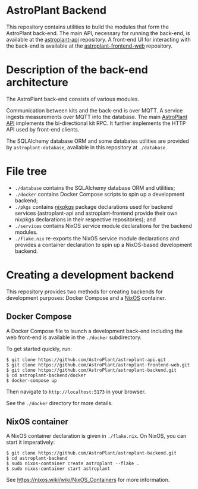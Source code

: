 # AstroPlant Backend
This repository contains utilities to build the modules that form the
AstroPlant back-end. The main API, necessary for running the back-end, is
available at the [astroplant-api](https://github.com/AstroPlant/astroplant-api)
repository. A front-end UI for interacting with the back-end is available at
the
[astroplant-frontend-web](https://github.com/AstroPlant/astroplant-frontend-web)
repository.

# Description of the back-end architecture
The AstroPlant back-end consists of various modules.

Communication between kits and the back-end is over MQTT. A service ingests
measurements over MQTT into the database. The main [AstroPlant
API](https://github.com/AstroPlant/astroplant-api) implements the
bi-directional kit RPC. It further implements the HTTP API used by front-end
clients.

The SQLAlchemy database ORM and some databates utilities are provided by
`astroplant-database`, available in this repository at `./database`.

# File tree
- `./database` contains the SQLAlchemy database ORM and utilities;
- `./docker` contains Docker Compose scripts to spin up a development backend;
- `./pkgs` contains [nixpkgs](https://nixos.org) package declarations used for
  backend services (astroplant-api and astroplant-frontend provide their own
  nixpkgs declarations in their respective repositories); and
- `./services` contains NixOS service module declarations for the backend
  modules.
- `./flake.nix` re-exports the NixOS service module declarations and provides a
  container declaration to spin up a NixOS-based development backend.

# Creating a development backend
This repository provides two methods for creating backends for development
purposes: Docker Compose and a [NixOS](https://nixos.org) container.

## Docker Compose
A Docker Compose file to launch a development back-end including the web
front-end is available in the `./docker` subdirectory.

To get started quickly, run:

```shell
$ git clone https://github.com/AstroPlant/astroplant-api.git
$ git clone https://github.com/AstroPlant/astroplant-frontend-web.git
$ git clone https://github.com/AstroPlant/astroplant-backend.git
$ cd astroplant-backend/docker
$ docker-compose up
```

Then navigate to `http://localhost:5173` in your browser.

See the `./docker` directory for more details.

## NixOS container
A NixOS container declaration is given in `./flake.nix`. On NixOS, you can
start it imperatively:

```shell
$ git clone https://github.com/AstroPlant/astroplant-backend.git
$ cd astroplant-backend
$ sudo nixos-container create astroplant --flake .
$ sudo nixos-container start astroplant
```

See https://nixos.wiki/wiki/NixOS_Containers for more information.
